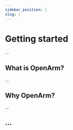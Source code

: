 ```yaml
---
sidebar_position: 1
slug: /
---
```


# Getting started

...

## What is OpenArm?

...

## Why OpenArm?

...

## ...

